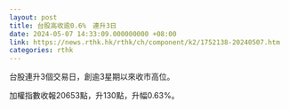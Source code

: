 ```yaml
---
layout: post
title: 台股高收逾0.6%　連升3日
date: 2024-05-07 14:33:09.000000000 +08:00
link: https://news.rthk.hk/rthk/ch/component/k2/1752138-20240507.htm
categories: rthk
---
```


台股連升3個交易日，創逾3星期以來收市高位。

加權指數收報20653點，升130點，升幅0.63%。
